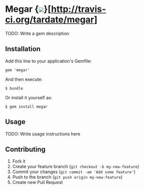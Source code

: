 # Megar {<img src="https://secure.travis-ci.org/tardate/megar.png" />}[http://travis-ci.org/tardate/megar]

TODO: Write a gem description

## Installation

Add this line to your application's Gemfile:

    gem 'megar'

And then execute:

    $ bundle

Or install it yourself as:

    $ gem install megar

## Usage

TODO: Write usage instructions here

## Contributing

1. Fork it
2. Create your feature branch (`git checkout -b my-new-feature`)
3. Commit your changes (`git commit -am 'Add some feature'`)
4. Push to the branch (`git push origin my-new-feature`)
5. Create new Pull Request
